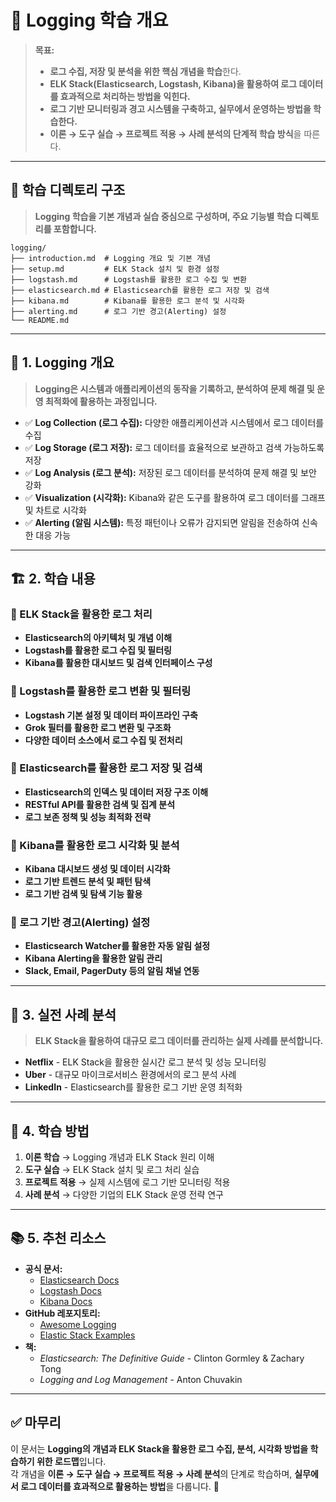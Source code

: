 # 📂 Logging 학습 개요

> **목표:**  
> - **로그 수집, 저장 및 분석을 위한 핵심 개념을 학습**한다.  
> - **ELK Stack(Elasticsearch, Logstash, Kibana)을 활용하여 로그 데이터를 효과적으로 처리하는 방법을 익힌다.**  
> - **로그 기반 모니터링과 경고 시스템을 구축하고, 실무에서 운영하는 방법을 학습한다.**  
> - **이론 → 도구 실습 → 프로젝트 적용 → 사례 분석의 단계적 학습 방식**을 따른다.  

---

## 📂 **학습 디렉토리 구조**  
> **Logging 학습을 기본 개념과 실습 중심으로 구성하며, 주요 기능별 학습 디렉토리를 포함합니다.**  

```
logging/
├── introduction.md  # Logging 개요 및 기본 개념
├── setup.md         # ELK Stack 설치 및 환경 설정
├── logstash.md      # Logstash를 활용한 로그 수집 및 변환
├── elasticsearch.md # Elasticsearch를 활용한 로그 저장 및 검색
├── kibana.md        # Kibana를 활용한 로그 분석 및 시각화
├── alerting.md      # 로그 기반 경고(Alerting) 설정
└── README.md
```

---

## 📖 **1. Logging 개요**
> **Logging은 시스템과 애플리케이션의 동작을 기록하고, 분석하여 문제 해결 및 운영 최적화에 활용하는 과정입니다.**

- ✅ **Log Collection (로그 수집):** 다양한 애플리케이션과 시스템에서 로그 데이터를 수집  
- ✅ **Log Storage (로그 저장):** 로그 데이터를 효율적으로 보관하고 검색 가능하도록 저장  
- ✅ **Log Analysis (로그 분석):** 저장된 로그 데이터를 분석하여 문제 해결 및 보안 강화  
- ✅ **Visualization (시각화):** Kibana와 같은 도구를 활용하여 로그 데이터를 그래프 및 차트로 시각화  
- ✅ **Alerting (알림 시스템):** 특정 패턴이나 오류가 감지되면 알림을 전송하여 신속한 대응 가능  

---

## 🏗 **2. 학습 내용**
### 📌 ELK Stack을 활용한 로그 처리
- **Elasticsearch의 아키텍처 및 개념 이해**
- **Logstash를 활용한 로그 수집 및 필터링**
- **Kibana를 활용한 대시보드 및 검색 인터페이스 구성**

### 📌 Logstash를 활용한 로그 변환 및 필터링
- **Logstash 기본 설정 및 데이터 파이프라인 구축**
- **Grok 필터를 활용한 로그 변환 및 구조화**
- **다양한 데이터 소스에서 로그 수집 및 전처리**

### 📌 Elasticsearch를 활용한 로그 저장 및 검색
- **Elasticsearch의 인덱스 및 데이터 저장 구조 이해**
- **RESTful API를 활용한 검색 및 집계 분석**
- **로그 보존 정책 및 성능 최적화 전략**

### 📌 Kibana를 활용한 로그 시각화 및 분석
- **Kibana 대시보드 생성 및 데이터 시각화**
- **로그 기반 트렌드 분석 및 패턴 탐색**
- **로그 기반 검색 및 탐색 기능 활용**

### 📌 로그 기반 경고(Alerting) 설정
- **Elasticsearch Watcher를 활용한 자동 알림 설정**
- **Kibana Alerting을 활용한 알림 관리**
- **Slack, Email, PagerDuty 등의 알림 채널 연동**

---

## 🚀 **3. 실전 사례 분석**
> **ELK Stack을 활용하여 대규모 로그 데이터를 관리하는 실제 사례를 분석합니다.**

- **Netflix** - ELK Stack을 활용한 실시간 로그 분석 및 성능 모니터링
- **Uber** - 대규모 마이크로서비스 환경에서의 로그 분석 사례
- **LinkedIn** - Elasticsearch를 활용한 로그 기반 운영 최적화

---

## 🎯 **4. 학습 방법**
1. **이론 학습** → Logging 개념과 ELK Stack 원리 이해  
2. **도구 실습** → ELK Stack 설치 및 로그 처리 실습  
3. **프로젝트 적용** → 실제 시스템에 로그 기반 모니터링 적용  
4. **사례 분석** → 다양한 기업의 ELK Stack 운영 전략 연구  

---

## 📚 **5. 추천 리소스**
- **공식 문서:**  
  - [Elasticsearch Docs](https://www.elastic.co/guide/en/elasticsearch/reference/current/index.html)  
  - [Logstash Docs](https://www.elastic.co/guide/en/logstash/current/index.html)  
  - [Kibana Docs](https://www.elastic.co/guide/en/kibana/current/index.html)  
- **GitHub 레포지토리:**  
  - [Awesome Logging](https://github.com/ozlerhakan/awesome-logging)  
  - [Elastic Stack Examples](https://github.com/deviantony/docker-elk)  
- **책:**  
  - _Elasticsearch: The Definitive Guide_ - Clinton Gormley & Zachary Tong  
  - _Logging and Log Management_ - Anton Chuvakin  

---

## ✅ **마무리**
이 문서는 **Logging의 개념과 ELK Stack을 활용한 로그 수집, 분석, 시각화 방법을 학습하기 위한 로드맵**입니다.  
각 개념을 **이론 → 도구 실습 → 프로젝트 적용 → 사례 분석**의 단계로 학습하며, **실무에서 로그 데이터를 효과적으로 활용하는 방법**을 다룹니다. 🚀